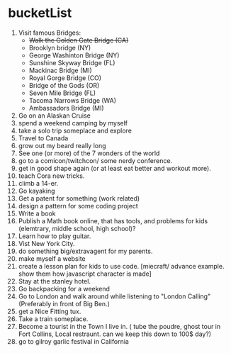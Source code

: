 # bucketList

1. Visit famous Bridges:
    - ~~Walk the Golden Gate Bridge (CA)~~
    - Brooklyn bridge (NY)
    - George Washinton Bridge (NY)
    - Sunshine Skyway Bridge (FL)
    -  Mackinac Bridge (MI)
    - Royal Gorge Bridge (CO)
    - Bridge of the Gods (OR)
    - Seven Mile Bridge (FL)
    - Tacoma Narrows Bridge (WA)
    - Ambassadors Bridge (MI)
2. Go on an Alaskan Cruise
3. spend a weekend camping by myself
4. take a solo trip someplace and explore
5. Travel to Canada 
6. grow out my beard really long
7. See one (or more) of the 7 wonders of the world
8. go to a comicon/twitchcon/ some nerdy conference. 
9. get in good shape again (or at least eat better and workout more).
10. teach Cora new tricks. 
11. climb a 14-er. 
12. Go kayaking
13. Get a patent for something (work related)
14. design a pattern for some coding project
15. Write a book
16. Publish a Math book online, that has tools, and problems for kids (elemtrary, middle school, high school)?
16. Learn how to play guitar.
17. Vist New York City. 
18. do something big/extravagent for my parents. 
19. make myself a website
20. create a lesson plan for kids to use code. [miecraft/ advance example. show them how javascript character is made]
21. Stay at the stanley hotel. 
22. Go backpacking for a weekend
23. Go to London and walk around while listening to "London Calling" (Preferably in front of Big Ben.)
24. get a Nice Fitting tux.
25. Take a train someplace.
26. Become a tourist in the Town I live in. ( tube the poudre, ghost tour in Fort Collins, Local restraunt. can we keep this down to 100$ day?)
27. go to gilroy garlic festival in California 



